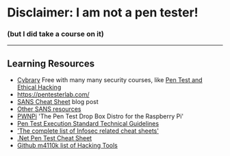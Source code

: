 # Disclaimer:  I am not a pen tester!
### (but I did take a course on it)
---

## Learning Resources
- [Cybrary](https://www.cybrary.it) Free with many many security courses, like [Pen Test and Ethical Hacking](https://www.cybrary.it/course/ethical-hacking/)
- https://pentesterlab.com/
- [SANS Cheat Sheet](https://pen-testing.sans.org/blog/2017/02/07/command-line-kung-fu-penetration-testing-desktop-wallpapers) blog post
- [Other SANS resources](https://pen-testing.sans.org/resources/downloads)
- [PWNPi](http://pwnpi.sourceforge.net/index.html) 'The Pen Test Drop Box Distro for the Raspberry Pi'
- [Pen Test Execution Standard Technical Guidelines](http://www.pentest-standard.org/index.php/PTES_Technical_Guidelines)
- ['The complete list of Infosec related cheat sheets'](https://www.peerlyst.com/posts/the-complete-list-of-infosec-related-cheat-sheets-claus-cramon)
- [.Net Pen Test Cheat Sheet](http://resources.infosecinstitute.com/net-penetration-testing-test-case-cheat-sheet/)
- [Github m4110k list of Hacking Tools](https://github.com/m4ll0k/Awesome-Hacking-Tools)
